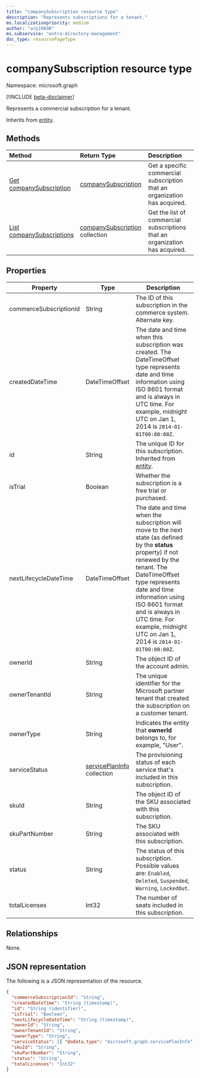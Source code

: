 ```yaml
---
title: "companySubscription resource type"
description: "Represents subscriptions for a tenant."
ms.localizationpriority: medium
author: "arp19690"
ms.subservice: "entra-directory-management"
doc_type: resourcePageType
---
```


# companySubscription resource type

Namespace: microsoft.graph

[!INCLUDE [beta-disclaimer](../../includes/beta-disclaimer.md)]

Represents a commercial subscription for a tenant.

Inherits from [entity](entity.md).

## Methods

| Method                                                              | Return Type                                                | Description                                                                 |
| :------------------------------------------------------------------ | :--------------------------------------------------------- | :-------------------------------------------------------------------------- |
| [Get companySubscription](../api/companysubscription-get.md)      | [companySubscription](companysubscription.md)            | Get a specific commercial subscription that an organization has acquired.   |
| [List companySubscriptions](../api/directory-list-subscriptions.md) | [companySubscription](companysubscription.md) collection | Get the list of commercial subscriptions that an organization has acquired. |

## Properties

| Property               | Type                                             | Description                                                                                                                                                                                                                                            |
| ---------------------- | ------------------------------------------------ | ------------------------------------------------------------------------------------------------------------------------------------------------------------------------------------------------------------------------------------------------------ |
| commerceSubscriptionId | String                                           | The ID of this subscription in the commerce system. Alternate key.                                                                                                                                                                                                   |
| createdDateTime        | DateTimeOffset                                   | The date and time when this subscription was created. The DateTimeOffset type represents date and time information using ISO 8601 format and is always in UTC time. For example, midnight UTC on Jan 1, 2014 is `2014-01-01T00:00:00Z`.                |
| id                     | String                                           | The unique ID for this subscription. Inherited from [entity](entity.md).                                                                                                                                                                               |
| isTrial                | Boolean                                          | Whether the subscription is a free trial or purchased.                                                                                                                                                                                                                  |
| nextLifecycleDateTime  | DateTimeOffset                                   | The date and time when the subscription will move to the next state (as defined by the **status** property) if not renewed by the tenant. The DateTimeOffset type represents date and time information using ISO 8601 format and is always in UTC time. For example, midnight UTC on Jan 1, 2014 is `2014-01-01T00:00:00Z`. |
| ownerId                | String                                           | The object ID of the account admin.                                                                                                                                                                                                                    |
| ownerTenantId          | String                                           | The unique identifier for the Microsoft partner tenant that created the subscription on a customer tenant.                                                                                                                                                   |
| ownerType              | String                                           | Indicates the entity that **ownerId** belongs to, for example, "User".                                                                                                                                                                                 |
| serviceStatus          | [servicePlanInfo](serviceplaninfo.md) collection | The provisioning status of each service that's included in this subscription.                                                                                                                                                                             |
| skuId                  | String                                           | The object ID of the SKU associated with this subscription.                                                                                                                                                                                            |
| skuPartNumber          | String                                           | The SKU associated with this subscription.                                                                                                                                                                                                             |
| status                 | String                                           | The status of this subscription. Possible values are: `Enabled`, `Deleted`, `Suspended`, `Warning`, `LockedOut`.                                                                                                                                                               |
| totalLicenses          | Int32                                            | The number of seats included in this subscription.                                                                                                                                                                                                     |

## Relationships

None.

## JSON representation

The following is a JSON representation of the resource.

<!-- {
  "blockType": "resource",
  "optionalProperties": [
  ],
  "keyProperty": "id",
  "@odata.type": "microsoft.graph.companySubscription"
}-->

```json
{
  "commerceSubscriptionId": "String",
  "createdDateTime": "String (timestamp)",
  "id": "String (identifier)",
  "isTrial": "Boolean",
  "nextLifecycleDateTime": "String (timestamp)",
  "ownerId": "String",
  "ownerTenantId": "String",
  "ownerType": "String",
  "serviceStatus": [{ "@odata.type": "microsoft.graph.servicePlanInfo" }],
  "skuId": "String",
  "skuPartNumber": "String",
  "status": "String",
  "totalLicenses": "Int32"
}
```
